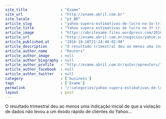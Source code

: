 ```yaml
---
site_title               : "Exame"
site_url                 : "http://exame.abril.com.br"
site_locale              : "pt_BR"
article_slug             : "yahoo-supera-estimativas-de-lucro-no-3o-trimestre"
article_title            : "Yahoo supera estimativas de lucro no 3º trimestre"
article_image            : "https://abrilexame.files.wordpress.com/2016/09/size_960_16_9_yahoo64.jpg?quality=70&strip=all&w=960"
article_url              : "http://exame.abril.com.br/negocios/yahoo-supera-estimativas-de-lucro-no-3-trimestre/"
article_published_at     : "2016-10-18T21:24:40-02:00"
article_description      : "O resultado trimestral deu ao menos uma indicação inicial de que a violação de dados não levou a um êxodo rápido de clientes do Yahoo..."
article_author_name      : "Reuters"
article_author_image     : null
article_author_biography : null
article_author_profile   : "http://exame.abril.com.br/autor/wpreuters/"
article_author_facebook  : null
article_author_twitter   : null
category                 : ['business']
tags                     : ['Exame']
permalink                : "/:categories/yahoo-supera-estimativas-de-lucro-no-3o-trimestre/"
layout                   : post
---
```


O resultado trimestral deu ao menos uma indicação inicial de que a violação de dados não levou a um êxodo rápido de clientes do Yahoo...
